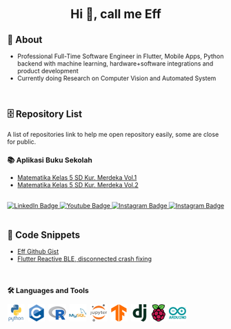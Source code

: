 <div id="header" align="center">
  <h1>
    Hi 👋, call me Eff
    </h1>
  </div>

## 🤵 About
- Professional Full-Time Software Engineer in Flutter, Mobile Apps, Python backend with machine learning, hardware+software integrations and product development
- Currently doing Research on Computer Vision and Automated System

<br>

## 🗄️ Repository List
A list of repositories link to help me open repository easily, some are close for  public.
### 📚 Aplikasi Buku Sekolah
- [Matematika Kelas 5 SD Kur. Merdeka Vol.1]()
- [Matematika Kelas 5 SD Kur. Merdeka Vol.2](https://github.com/effmuhammad/matematika_5_sd_merdeka_vol2)

<br>
<div id="badges">
    <a href="https://www.linkedin.com/in/effry-muhammad/">
      <img src="https://im  g.shields.io/badge/LinkedIn-blue?style=for-the-badge&logo=linkedin&logoColor=white" alt="LinkedIn Badge"/>
    </a>
    <a href="https://www.youtube.com/channel/UCuMx3xBvFUoICmI6m7BHpqg">
      <img src="https://img.shields.io/badge/YouTube-red?style=for-the-badge&logo=youtube&logoColor=white" alt="Youtube Badge"/>
    </a>
    <a href="https://www.instagram.com/eff.muhammad/">
      <img src="https://img.shields.io/badge/Instagram-%23E4405F.svg?style=for-the-badge&logo=Instagram&logoColor=white" alt="Instagram Badge"/>
    </a>
    <a href="mailto:eff.muhammad@gmail.com">
      <img src="https://img.shields.io/badge/Gmail-D14836?style=for-the-badge&logo=gmail&logoColor=white" alt="Instagram Badge"/>
    </a>
  </div>
  <img src="https://komarev.com/ghpvc/?username=effmuhammad&style=flat-square&color=blue" alt=""/>
  
</div>

<!-- 
### 📈 Business and Finance

- [Telco Provider Customer Churn Prediction](/sample_page)
- [Stock Price Prediction Using LSTM (IDX:ANTM Case)](/cat1/stock_price_prediction_LSTM)
- [Trading Decision Based on Orderbook Data Using 1D CNN Time-Series Classification](/sample_page)
- [Indonesia Stock Trading Automation with IPOT Security based on PyAutoGUI and Tesseract](/sample_page)

### 👨🏾‍💻 Machine Learning and Deep Learning

- Human Activity Recognition Using 1D Convolutional Neural Network Time-Series
- EEG Classification based on Kaggle Dataset 
- Household Electricity Usage Data Prediction using LSTM-RNN
- Tesseract Specific Font Transfer Learning

### 🤖 Robotics, Computer Vision, IoT and Embedded System

- Microsleep Detection Helmet with Haar Cascade Face Recognition and Image processing
- Poultry Automatic Weighing System with IoT and AI for Medion Competition (3rd Place)
- Automatic Chicken Incubator with Motion Sensor and IoT
- IoT Single Phase Electricity Datalogger

### 🧩 Random Projects

- How I Deal with Throttling Old Laptop -->

## 📌 Code Snippets
- [Eff Github Gist](https://gist.github.com/effmuhammad)
- [Flutter Reactive BLE, disconnected crash fixing](https://github.com/PhilipsHue/flutter_reactive_ble/issues/738)

<br>

### :hammer_and_wrench: Languages and Tools
<div>
  <img src="https://github.com/devicons/devicon/blob/master/icons/python/python-original-wordmark.svg" title="Python"  alt="Python" width="40" height="40"/>&nbsp;
  <img src="https://github.com/devicons/devicon/blob/master/icons/c/c-original.svg" title="C"  alt="C" width="40" height="40"/>&nbsp;
  <img src="https://github.com/devicons/devicon/blob/master/icons/r/r-original.svg" title="R" alt="R" width="40" height="40"/>&nbsp;
  <img src="https://github.com/devicons/devicon/blob/master/icons/mysql/mysql-original-wordmark.svg" title="MySQL" alt="MySQL" width="40" height="40"/>&nbsp;
  <img src="https://github.com/devicons/devicon/blob/master/icons/jupyter/jupyter-original-wordmark.svg" title="Jupyter Notebook" alt="Jupyter Notebook" width="40" height="40"/>&nbsp;
  <img src="https://github.com/devicons/devicon/blob/master/icons/tensorflow/tensorflow-original.svg" title="Tensorflow" alt="Tensorflow" width="40" height="40"/>&nbsp;
  <img src="https://github.com/devicons/devicon/blob/master/icons/django/django-plain.svg" title="Django" **alt="Django" width="40" height="40"/>
  <img src="https://github.com/devicons/devicon/blob/master/icons/raspberrypi/raspberrypi-original.svg" title="Raspberry PI" **alt="Raspberry PI" width="40" height="40"/>
  <img src="https://github.com/devicons/devicon/blob/master/icons/arduino/arduino-original-wordmark.svg" title="Arduino" **alt="Arduino" width="40" height="40"/>
</div>

<br>